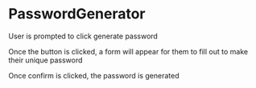 # PasswordGenerator

User is prompted to click generate password

Once the button is clicked, a form will appear for them to fill out to make their unique password

Once confirm is clicked, the password is generated
